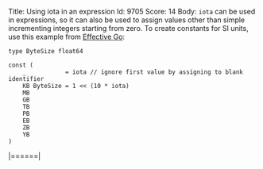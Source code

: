 Title: Using iota in an expression
Id: 9705
Score: 14
Body:
`iota` can be used in expressions, so it can also be used to assign values other than simple incrementing integers starting from zero. To create constants for SI units, use this example from [Effective Go][1]:

    type ByteSize float64

    const (
        _           = iota // ignore first value by assigning to blank identifier
        KB ByteSize = 1 << (10 * iota)
        MB
        GB
        TB
        PB
        EB
        ZB
        YB
    )


  [1]: https://golang.org/doc/effective_go.html#initialization
|======|
